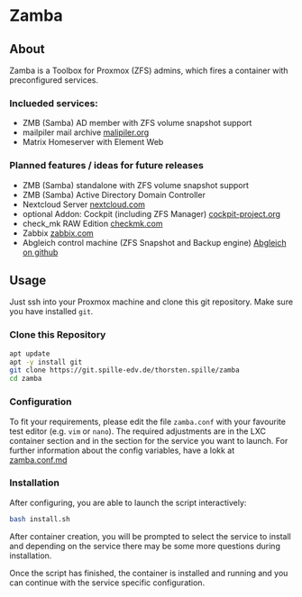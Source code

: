 # Zamba

## About
Zamba is a Toolbox for Proxmox (ZFS) admins, which fires a container with preconfigured services.
### Inclueded services:
- ZMB (Samba) AD member with ZFS volume snapshot support
- mailpiler mail archive [malipiler.org](https://www.mailpiler.org/)
- Matrix Homeserver with Element Web
### Planned features / ideas for future releases
- ZMB (Samba) standalone with ZFS volume snapshot support
- ZMB (Samba) Active Directory Domain Controller
- Nextcloud Server [nextcloud.com](https://nextcloud.com/)
- optional Addon: Cockpit (including ZFS Manager) [cockpit-project.org](https://cockpit-project.org/)
- check_mk RAW Edition [checkmk.com](https://checkmk.com)
- Zabbix [zabbix.com](https://zabbix.com)
- Abgleich control machine (ZFS Snapshot and Backup engine) [Abgleich on github](https://github.com/pleiszenburg/abgleich)
## Usage
Just ssh into your Proxmox machine and clone this git repository. Make sure you have installed `git`.
### Clone this Repository
```bash
apt update
apt -y install git
git clone https://git.spille-edv.de/thorsten.spille/zamba
cd zamba
```
### Configuration
To fit your requirements, please edit the file `zamba.conf` with your favourite test editor (e.g. `vim` or `nano`).
The required adjustments are in the LXC container section and in the section for the service you want to launch.
For further information about the config variables, have a lokk at [zamba.conf.md](zamba.conf.md)
### Installation
After configuring, you are able to launch the script interactively:
```bash
bash install.sh
```
After container creation, you will be prompted to select the service to install and depending on the service there may be some more questions during installation.

Once the script has finished, the container is installed and running and you can continue with the service specific configuration.